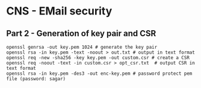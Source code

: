 # CNS - EMail security

## Part 2 - Generation of key pair and CSR
```
openssl genrsa -out key.pem 1024 # generate the key pair
openssl rsa -in key.pem -text -noout > out.txt # output in text format
openssl req -new -sha256 -key key.pem -out custom.csr # create a CSR
openssl req -noout -text -in custom.csr > opt_csr.txt  # output CSR in text format
openssl rsa -in key.pem -des3 -out enc-key.pem # password protect pem file (password: sagar)
```
